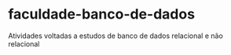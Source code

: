# faculdade-banco-de-dados
Atividades voltadas a estudos de banco de dados relacional e não relacional
